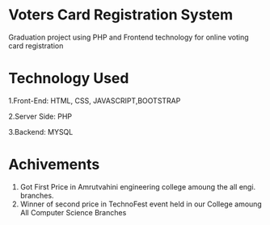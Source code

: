 # Voters Card Registration System

Graduation project using PHP and Frontend technology for online voting card registration 
# Technology Used
1.Front-End:
HTML, CSS, JAVASCRIPT,BOOTSTRAP

2.Server Side:
PHP

3.Backend:
MYSQL

# Achivements
1. Got First Price in Amrutvahini engineering college amoung the all engi. branches.
2. Winner of second price in TechnoFest event held in our College amoung All Computer Science Branches
